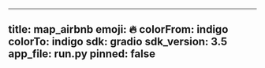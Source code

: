 
---
title: map_airbnb 
emoji: 🔥
colorFrom: indigo
colorTo: indigo
sdk: gradio
sdk_version: 3.5
app_file: run.py
pinned: false
---

